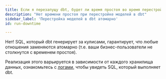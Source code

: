 ```yaml
---
title: Если я перезапущу dbt, будет ли время простоя во время перестройки моделей?
description: "Нет времени простоя при перестройке моделей в dbt"
sidebar_label: 'Перестройка моделей в dbt атомарно'
id: run-downtime

---
```

Нет! SQL, который dbt генерирует за кулисами, гарантирует, что любые отношения заменяются атомарно (т.е. ваши бизнес-пользователи не столкнутся с временем простоя).

Реализация этого варьируется в зависимости от каждого хранилища данных, ознакомьтесь с [логами](/faqs/Runs/checking-logs), чтобы увидеть SQL, который выполняет dbt.